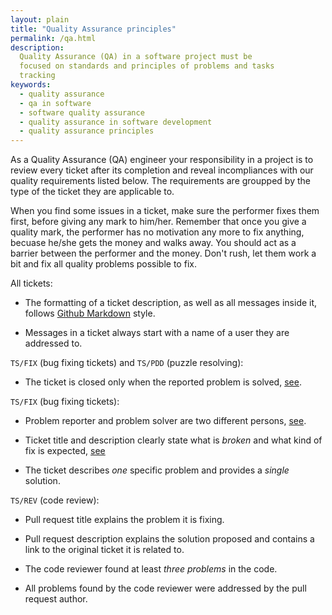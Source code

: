```yaml
---
layout: plain
title: "Quality Assurance principles"
permalink: /qa.html
description:
  Quality Assurance (QA) in a software project must be
  focused on standards and principles of problems and tasks
  tracking
keywords:
  - quality assurance
  - qa in software
  - software quality assurance
  - quality assurance in software development
  - quality assurance principles
---
```


As a Quality Assurance (QA) engineer your responsibility in a project is
to review every ticket after its completion and reveal incompliances with
our quality requirements listed below. The requirements are groupped
by the type of the ticket they are applicable to.

When you find some issues in a ticket, make sure the performer
fixes them first, before giving any mark to him/her. Remember that once
you give a quality mark, the performer has no motivation any more to fix
anything, becuase he/she gets the money and walks away.
You should act as a barrier between the performer and the money.
Don't rush, let them work a bit and fix all quality problems possible to fix.

All tickets:

 * The formatting of a ticket description, as well as all messages inside it, follows
   [Github Markdown](https://help.github.com/articles/github-flavored-markdown/)
   style.

 * Messages in a ticket always start with a name of a user they are
   addressed to.

`TS/FIX` (bug fixing tickets) and `TS/PDD` (puzzle resolving):

 * The ticket is closed only when the reported problem is solved,
   [see](http://www.yegor256.com/2015/02/12/top-down-design.html).

`TS/FIX` (bug fixing tickets):

 * Problem reporter and problem solver are two different persons,
   [see](http://www.yegor256.com/2014/11/24/principles-of-bug-tracking.html#1.-keep-it-one-on-one).

 * Ticket title and description clearly state what is _broken_ and
   what kind of fix is expected,
   [see](http://www.yegor256.com/2014/11/24/principles-of-bug-tracking.html#5.-report-when-it-is-broken)

 * The ticket describes _one_ specific problem and provides a _single_ solution.

`TS/REV` (code review):

 * Pull request title explains the problem it is fixing.

 * Pull request description explains the solution proposed and contains
   a link to the original ticket it is related to.

 * The code reviewer found at least _three problems_ in the code.

 * All problems found by the code reviewer were addressed by
   the pull request author.

